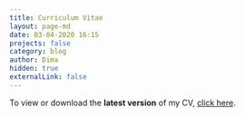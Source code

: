 ```yaml
---
title: Curriculum Vitae
layout: page-md
date: 03-04-2020 16:15
projects: false
category: blog
author: Dima
hidden: true
externalLink: false
---
```


To view or download the **latest version** of my CV, [click here](../../assets/files/DavideDiMatteo_CV.pdf).


